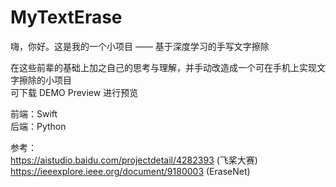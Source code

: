 # MyTextErase

嗨，你好。这是我的一个小项目 —— 基于深度学习的手写文字擦除<br>

在这些前辈的基础上加之自己的思考与理解，并手动改造成一个可在手机上实现文字擦除的小项目<br>
可下载 DEMO Preview 进行预览<br>

前端：Swift<br>
后端：Python<br>

参考：<br>
https://aistudio.baidu.com/projectdetail/4282393 (飞桨大赛) <br>
https://ieeexplore.ieee.org/document/9180003 (EraseNet)<br>
